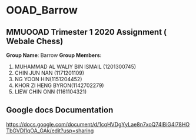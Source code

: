 # OOAD_Barrow
## MMUOOAD Trimester 1 2020 Assignment ( Webale Chess)
**Group Name**: Barrow
**Group Members:**
1) MUHAMMAD AL WALIY BIN ISMAIL (1201300745)
2) CHIN JUN NAN (1171201109)
3) NG YOON HIN(1151204452)
4) KHOR ZI HENG BYRON(1142702279)
5) LIEW CHIN ONN (1161104321)

## Google docs Documentation 
<https://docs.google.com/document/d/1cqHVDgYyLae8n7xoQ74lBiG4l78HOTbGVDl1qOA_GAk/edit?usp=sharing>
